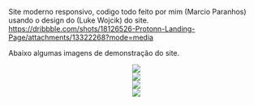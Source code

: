 Site moderno responsivo, codigo todo feito por mim (Marcio Paranhos) usando o design do (Luke Wojcik) do site. <br>
https://dribbble.com/shots/18126526-Protonn-Landing-Page/attachments/13322268?mode=media <br>

Abaixo algumas imagens de demonstração do site.

<div align="center">
<img src="https://github.com/TheHeells/Site-moderno/blob/master/img/siteModerno.jpeg" />
</div>
<div align="center">
<img src="https://github.com/TheHeells/Site-moderno/blob/master/img/siteModerno2.jpeg" />
</div>
<div align="center">
<img src="https://github.com/TheHeells/Site-moderno/blob/master/img/siteModerno3.jpeg" />
</div>
<div align="center">
<img src=https://github.com/TheHeells/Site-moderno/blob/master/img/siteModerno4.jpeg" />
</div>
